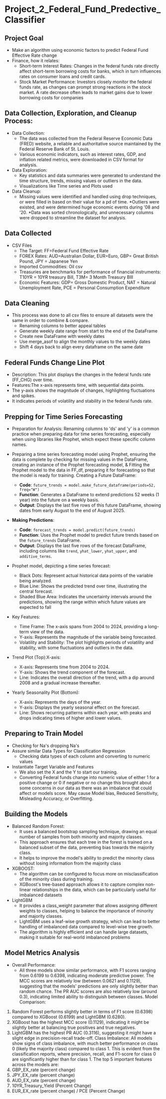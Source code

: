 # Project_2_Federal_Fund_Predective_Classifier

## Project Goal
* Make an algorithm using economic factors to predict Federal Fund Effective Rate change
* Finance, how it relates: 
  * Short-term Interest Rates: Changes in the federal funds rate directly affect short-term borrowing costs for banks, which in turn influences rates on consumer loans and credit cards.
  * Stock Market Performance: Investors closely monitor the federal funds rate, as changes can prompt strong reactions in the stock market. A rate decrease often leads to market gains due to lower borrowing costs for companies
## Data Collection, Exploration, and Cleanup Process:
* Data Collection:
  * The data was collected from the Federal Reserve Economic Data (FRED) website, a reliable and authoritative source maintained by the Federal Reserve Bank of St. Louis.
  * Various economic indicators, such as interest rates, GDP, and inflation related metrics, were downloaded in CSV format for analysis.
* Data Exploration:
  * Key statistics and data summaries were generated to understand the time structure, trends,  missing values or outliers in the data.
  * Visualizations like Time series and Plots used
* Data Cleanup:
  * Missing values were identified and handled using drop techniques, or were filled in based on their value for a pd of time. 
  *Outliers were existed, and were determined huge economic events during ‘08 and ’20.
  *Data was sorted chronologically, and unnecessary columns were dropped to streamline the dataset for analysis.
## Data Collected
* CSV Files
  * The Target: FF=Federal Fund Effective Rate
  * FOREX Rates: AUD=Australian Dollar, EUR=Euro, GBP= Great British Pound, JPY = Japanese Yen
  * Imported Commodities: Oil csv
  * Treasuries are benchmarks for performance of financial instruments: T10YR = 10YR treasury Bill, T3M= 3 Month Treasury BIll
  * Economic Features: GDP= Gross Domestic Product, NAT = Natural Unemployment Rate, PCE = Personal Consumption Expenditure
## Data Cleaning 
* This process was done to all csv files to ensure all datasets were the same in order to combine & compare. 
  * Renaming columns to better appeal tables
  * Generate weekly date range from start to the end of the DataFrame
  * Create new DataFrame with weekly dates
  * Use merge_asof to align the monthly values to the weekly dates
  * Shift 4 days back to align every dataframe on the same date 
## Federal Funds Change Line Plot
* Description: This plot displays the changes in the federal funds rate (FF_CHG) over time.
* Features:The x-axis represents time, with sequential data points.
* The y-axis shows the magnitude of changes, highlighting fluctuations and spikes.
* It indicates periods of volatility and stability in the federal funds rate.
## Prepping for Time Series Forecasting 
* Preparation for Analysis: Renaming columns to 'ds' and 'y' is a common practice when preparing data for time series forecasting, especially when using libraries like Prophet, which expect these specific column names.
* Preparing a time series forecasting model using Prophet, ensuring the data is complete by checking for missing values in the DataFrame, creating an instance of the Prophet forecasting model, & Fitting the Prophet model to the data in FF_df, preparing it for forecasting so that the model is ready for training.
Creating a Future DataFrame:
   - **Code**: `future_trends = model.make_future_dataframe(periods=52, freq="W")`
   - **Function**: Generates a DataFrame to extend predictions 52 weeks (1 year) into the future on a weekly basis.
   - **Output**: Displays the last five rows of this future DataFrame, showing dates from early August to the end of August 2025.

* **Making Predictions**:
   - **Code**: `forecast_trends = model.predict(future_trends)`
   - **Function**: Uses the Prophet model to predict future trends based on the `future_trends` DataFrame.
   - **Output**: Displays the last five rows of the forecast DataFrame, including columns like `trend`, `yhat_lower`, `yhat_upper`, and `additive_terms`.
* Prophet model, depicting a time series forecast:
  * Black Dots: Represent actual historical data points of the variable being analyzed.
  * Blue Line: Shows the predicted trend over time, illustrating the central forecast.
  * Shaded Blue Area: Indicates the uncertainty intervals around the predictions, showing the range within which future values are expected to fall
* Key Features:
  * Time Frame: The x-axis spans from 2004 to 2024, providing a long-term view of the data.
  * Y-axis: Represents the magnitude of the variable being forecasted.
  * Volatility and Stability: The plot highlights periods of volatility and stability, with some fluctuations and outliers in the data.
* Trend Plot (Top):X-axis:
  * X-axis: Represents time from 2004 to 2024.
  * Y-axis: Shows the trend component of the forecast.
  * Line: Indicates the overall direction of the trend, with a dip around 2008 and a gradual increase thereafter.
* Yearly Seasonality Plot (Bottom):
  * X-axis: Represents the days of the year.
  * Y-axis: Displays the yearly seasonal effect on the forecast.
  * Line: Shows recurring patterns within each year, with peaks and drops indicating times of higher and lower values.
## Preparing to Train Model
* Checking for Na's dropping Na's
* Assure similar Data Types for Classification Regression
  * Checking data types of each column and converting to numeric values
* Instantiate Target Variable and Features
  * We also set the X and the Y to start our training.
  * Converting Federal funds change into numeric value of either 1 for a positive change or 0 if negative or no change this brought about some concerns in our data as there was an imbalance that could affect or models score. May cause Model bias, Reduced Sensitivity, Misleading Accuracy, or Overfitting. 
## Building the Models  
* Balanced Random Forest: 
  * It uses a balanced bootstrap sampling technique, drawing an equal number of samples from both minority and majority classes.
  * This approach ensures that each tree in the forest is trained on a balanced subset of the data, preventing bias towards the majority class.
  * It helps to improve the model's ability to predict the minority class without losing information from the majority class
* XGBOOST:
  * The algorithm can be configured to focus more on misclassification of the minority class during training.
  * XGBoost's tree-based approach allows it to capture complex non-linear relationships in the data, which can be particularly useful for imbalanced datasets
* LightGBM
  * It provides a class_weight parameter that allows assigning different weights to classes, helping to balance the importance of minority and majority classes.
  * LightGBM uses a leaf-wise growth strategy, which can lead to better handling of imbalanced data compared to level-wise tree growth.
  * The algorithm is highly efficient and can handle large datasets, making it suitable for real-world imbalanced problems
## Model Metrics Analysis
* Overall Performance:
  * All three models show similar performance, with F1 scores ranging from 0.6199 to 0.6398, indicating moderate predictive power. The MCC scores are relatively low (between 0.0621 and 0.1129), suggesting that the models' predictions are only slightly better than random chance. The PR AUC scores are also relatively low (around 0.3), indicating limited ability to distinguish between classes.
Model Comparison:
1. Random Forest performs slightly better in terms of F1 score (0.6398) compared to XGBoost (0.6199) and LightGBM (0.6280).
2. XGBoost has the highest MCC score (0.1129), indicating it might be slightly better at balancing true positives and true negatives.
3. LightGBM has the highest PR AUC (0.3116), suggesting it might have a slight edge in precision-recall trade-off.
Class Imbalance:
All models show signs of class imbalance, with much better performance on class 0 (likely the majority class) compared to class 1. This is evident from the classification reports, where precision, recall, and F1-score for class 0 are significantly higher than for class 1.
The top 5 important features across the models are:
1. GBP_EX_rate (percent change)
2. JPY_EX_rate (percent change)
3. AUD_EX_rate (percent change)
4. 10YR_Treasury_Yield (Percent Change)
5. EUR_EX_rate (percent change) / PCE (Percent Change)








